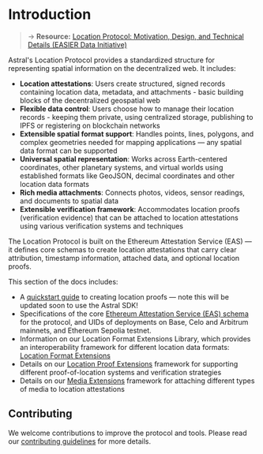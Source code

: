 # Introduction

> → **Resource:** [Location Protocol: Motivation, Design, and Technical Details (EASIER Data Initiative)](https://easierdata.org/updates/2025/2025-05-19-location-protocol-spec)

Astral's Location Protocol provides a standardized structure for representing spatial information on the decentralized web. It includes:



- **Location attestations**: Users create structured, signed records containing location data, metadata, and attachments - basic building blocks of the decentralized geospatial web
- **Flexible data control**: Users choose how to manage their location records - keeping them private, using centralized storage, publishing to IPFS or registering on blockchain networks
- **Extensible spatial format support**: Handles points, lines, polygons, and complex geometries needed for mapping applications — any spatial data format can be supported
- **Universal spatial representation**: Works across Earth-centered coordinates, other planetary systems, and virtual worlds using established formats like GeoJSON, decimal coordinates and other location data formats
- **Rich media attachments**: Connects photos, videos, sensor readings, and documents to spatial data
- **Extensible verification framework**: Accommodates location proofs (verification evidence) that can be attached to location attestations using various verification systems and techniques

The Location Protocol is built on the Ethereum Attestation Service (EAS) — it defines core schemas to create location attestations that carry clear attribution, timestamp information, attached data, and optional location proofs.



This section of the docs includes:

- A [quickstart guide](./quickstart.md) to creating location proofs — note this will be updated soon to use the Astral SDK!
- Specifications of the core [Ethereum Attestation Service (EAS) schema](./eas-schema.md) for the protocol, and UIDs of deployments on
  Base, Celo and Arbitrum mainnets, and Ethereum Sepolia testnet.
- Information on our Location Format Extensions Library, which provides an interoperability framework for different location data formats: [Location Format Extensions](./location-types.md)
- Details on our [Location Proof Extensions](./strategies-recipes.md) framework for supporting different proof-of-location systems and verification strategies
- Details on our [Media Extensions](./media-extensions.md) framework for attaching different types of media to location attestations

## Contributing

We welcome contributions to improve the protocol and tools. Please read our
[contributing guidelines](https://github.com/AstralProtocol/astralprotocol/wiki/Contributing-guidelines) for more details.
